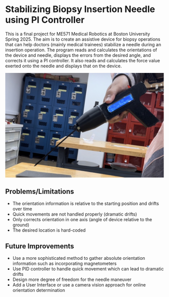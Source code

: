 # Stabilizing Biopsy Insertion Needle using PI Controller

This is a final project for ME571 Medical Robotics at Boston University Spring 2025. The aim is to create an assistive device for biopsy operations that can help doctors (mainly medical trainees) stabilize a needle during an insertion operation. The program reads and calculates the orientations of the device and needle, displays the errors from the desired angle, and corrects it using a PI controller. It also reads and calculates the force value exerted onto the needle and displays that on the device.

![alt text](https://github.com/isarachol/Stabilizing_Biopsy_Insertion_PI_Controller/blob/master/final_proj.JPG)

## Problems/Limitations
- The orientation information is relative to the starting position and drifts over time
- Quick movements are not handled properly (dramatic drifts)
- Only corrects orientation in one axis (angle of device relative to the ground)
- The desired location is hard-coded

## Future Improvements
- Use a more sophisticated method to gather absolute orientation information such as incorporating magnetometers
- Use PID controller to handle quick movement which can lead to dramatic drifts
- Design more degree of freedom for the needle maneuver
- Add a User Interface or use a camera vision approach for online orientation determination
